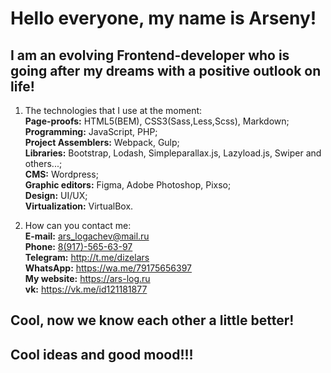 # Hello everyone, my name is Arseny!
## I am an evolving Frontend-developer who is going after my dreams with a positive outlook on life!

1. The technologies that I use at the moment:  
    __Page-proofs:__ HTML5(BEM), CSS3(Sass,Less,Scss), Markdown;  
    __Programming:__ JavaScript, PHP;  
    __Project Assemblers:__ Webpack, Gulp;  
    __Libraries:__ Bootstrap, Lodash, Simpleparallax.js, Lazyload.js, Swiper and others...;  
    __CMS:__ Wordpress;  
    __Graphic editors:__ Figma, Adobe Photoshop, Pixso;  
    __Design:__ UI/UX;  
    __Virtualization:__ VirtualBox.

2. How can you contact me:  
    __E-mail:__ <ars_logachev@mail.ru>  
    __Phone:__ [8(917)-565-63-97](tel:89175656397)  
    __Telegram:__ http://t.me/dizelars  
    __WhatsApp:__ https://wa.me/79175656397  
    __My website:__ https://ars-log.ru  
    __vk:__ https://vk.me/id121181877
		
## Cool, now we know each other a little better!
## Cool ideas and good mood!!!
